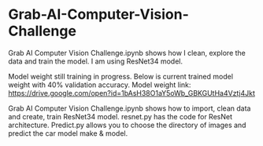# Grab-AI-Computer-Vision-Challenge

Grab AI Computer Vision Challenge.ipynb shows how I clean, explore the data and train the model.
I am using ResNet34 model.

Model weight still training in progress. Below is current trained model weight with 40% validation accuracy.
Model weight link: https://drive.google.com/open?id=1bAsH38O1aY5oWb_GBKGUtHa4Vztj4Jkt

Grab AI Computer Vision Challenge.ipynb shows how to import, clean data and create, train ResNet34 model.
resnet.py has the code for ResNet architecture.
Predict.py allows you to choose the directory of images and predict the car model make & model.
